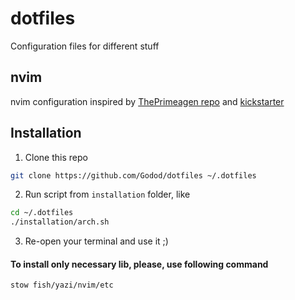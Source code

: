 # dotfiles
Configuration files for different stuff

## nvim
nvim configuration inspired by [ThePrimeagen repo](https://github.com/ThePrimeagen/init.lua/tree/master) and [kickstarter](https://github.com/nvim-lua/kickstart.nvim/tree/master)

## Installation
1. Clone this repo
```bash
git clone https://github.com/Godod/dotfiles ~/.dotfiles
```
2. Run script from `installation` folder, like
```bash
cd ~/.dotfiles
./installation/arch.sh
```
3. Re-open your terminal and use it ;)

#### To install only necessary lib, please, use following command

```bash
stow fish/yazi/nvim/etc
```
